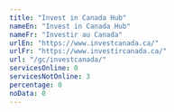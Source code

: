 ```yaml
---
title: "Invest in Canada Hub"
nameEn: "Invest in Canada Hub"
nameFr: "Investir au Canada"
urlEn: "https://www.investcanada.ca/"
urlFr: "https://www.investircanada.ca/"
url: "/gc/investcanada/"
servicesOnline: 0
servicesNotOnline: 3
percentage: 0
noData: 0
---
```

